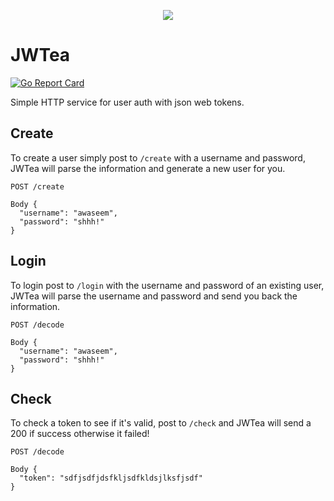 <p align="center">
  <img src="http://i.imgur.com/3uwThuK.png)">
</p>

# JWTea

[![Go Report Card](https://goreportcard.com/badge/github.com/awaseem/jwtea)](https://goreportcard.com/report/github.com/awaseem/jwtea)

Simple HTTP service for user auth with json web tokens.

## Create

To create a user simply post to `/create` with a username and password, JWTea will parse the information and generate
a new user for you.

```
POST /create

Body {
  "username": "awaseem",
  "password": "shhh!"
}
```

## Login

To login post to `/login` with the username and password of an existing user, JWTea will parse the username and password and send you back 
the information.

```
POST /decode

Body {
  "username": "awaseem",
  "password": "shhh!"
}
```

## Check 

To check a token to see if it's valid, post to `/check` and JWTea will send a 200 if success otherwise it failed!

```
POST /decode

Body {
  "token": "sdfjsdfjdsfkljsdfkldsjlksfjsdf"
}
```
